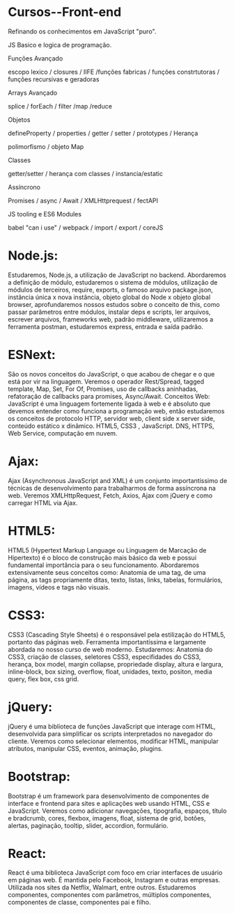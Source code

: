 # Cursos--Front-end
Refinando os conhecimentos em JavaScript "puro".

JS Basico e logica de programação.

Funções Avançado

escopo lexico / closures / IIFE /funções fabricas / funções constrtutoras / funções recursivas e geradoras

Arrays Avançado 

splice / forEach / filter /map /reduce

Objetos

defineProperty / properties / getter / setter / prototypes / Herança

polimorfismo / objeto Map

Classes

getter/setter  / herança com classes / instancia/estatic

Assíncrono

Promises / async / Await / XMLHttprequest / fectAPI 

JS tooling e ES6 Modules

babel "can i use" / webpack / import / export / coreJS

# Node.js: 

Estudaremos, Node.js, a utilização de JavaScript no backend. Abordaremos a definição de módulo, estudaremos o sistema 
de módulos, utilização de módulos de terceiros, require, exports, o famoso arquivo package.json, instância única x nova instância,
objeto global do Node x objeto global browser, aprofundaremos nossos estudos sobre o conceito de this, como passar parâmetros 
entre módulos, instalar deps e scripts, ler arquivos, escrever arquivos, frameworks web, padrão middleware, utilizaremos a 
ferramenta postman, estudaremos express, entrada e saída padrão.

# ESNext: 

São os novos conceitos do JavaScript, o que acabou de chegar e o que está por vir na linguagem. Veremos o operador Rest/Spread, tagged template, Map, Set, For Of, 
Promises, uso de callbacks aninhadas, refatoração de callbacks para promises, Async/Await. Conceitos Web: JavaScript é uma linguagem fortemente ligada à web e é absoluto que
devemos entender como funciona a programação web, então estudaremos os conceitos de protocolo HTTP, servidor web, 
client side x server side, conteúdo estático x dinâmico. HTML5, CSS3 , JavaScript. DNS, HTTPS, Web Service, computação em nuvem.

# Ajax: 

Ajax (Asynchronous JavaScript and XML) é um conjunto importantíssimo de técnicas de desenvolvimento para trabalharmos 
de forma assíncrona na web. Veremos XMLHttpRequest, Fetch, Axios, Ajax com jQuery e como carregar HTML via Ajax.

# HTML5: 

HTML5 (Hypertext Markup Language ou Linguagem de Marcação de Hipertexto) é o bloco de construção mais básico da web e possui fundamental importância para o seu 
funcionamento. Abordaremos extensivamente seus conceitos como: Anatomia de uma tag, de uma página, as tags propriamente ditas, texto, listas, links, tabelas, formulários, 
imagens, vídeos e tags não visuais.

# CSS3: 

CSS3 (Cascading Style Sheets) é o responsável pela estilização do HTML5, portanto das páginas web. Ferramenta importantíssima e largamente abordada no nosso curso de web 
moderno. Estudaremos: Anatomia do CSS3, criação de classes, seletores CSS3, especifidades do CSS3, herança, box model, margin collapse, propriedade display, altura e largura, 
inline-block, box sizing, overflow, float, unidades, texto, positon, media query, flex box, css grid.

# jQuery: 

jQuery é uma biblioteca de funções JavaScript que interage com HTML, desenvolvida para simplificar os scripts interpretados no navegador do cliente. Veremos como selecionar 
elementos, modificar HTML, manipular atributos, manipular CSS, eventos, animação, plugins.

# Bootstrap: 
Bootstrap é um framework para desenvolvimento de componentes de interface e frontend para sites e aplicações web usando HTML, CSS e JavaScript. Veremos como adicionar 
navegações, tipografia, espaços, título e bradcrumb, cores, flexbox, imagens, float, sistema de grid, botões, alertas, paginação, tooltip, slider, accordion, formulário.

# React: 

React é uma biblioteca JavaScript com foco em criar interfaces de usuário em páginas web. É mantida pelo Facebook, Instagram e outras empresas. Utilizada nos sites da 
Netflix, Walmart, entre outros. Estudaremos componentes, componentes com parâmetros, múltiplos componentes, componentes de classe, componentes pai e filho.
